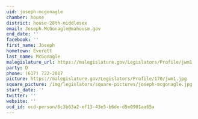 ```yaml
---
uid: joseph-mcgonagle
chamber: house
district: house-28th-middlesex
email: Joseph.McGonagle@mahouse.gov
end_date: ''
facebook: ''
first_name: Joseph
hometown: Everett
last_name: McGonagle
malegislature_url: https://malegislature.gov/Legislators/Profile/jwm1
party: D
phone: (617) 722-2017
picture: https://malegislature.gov/Legislators/Profile/170/jwm1.jpg
square_picture: /img/legislators/square-pictures/joseph-mcgonagle.jpg
start_date: ''
twitter: ''
website: ''
ocd_id: ocd-person/6c3b63a2-ef13-43e5-b6de-d5e0901aa65a
---
```

